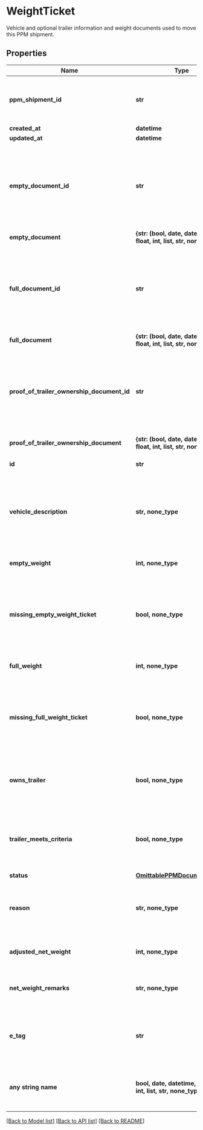# WeightTicket

Vehicle and optional trailer information and weight documents used to move this PPM shipment.

## Properties
Name | Type | Description | Notes
------------ | ------------- | ------------- | -------------
**ppm_shipment_id** | **str** | The ID of the PPM shipment that this set of weight tickets is for. | [readonly] 
**created_at** | **datetime** |  | [readonly] 
**updated_at** | **datetime** |  | [readonly] 
**empty_document_id** | **str** | ID of the document that is associated with the user uploads containing the vehicle weight when empty. | [readonly] 
**empty_document** | **{str: (bool, date, datetime, dict, float, int, list, str, none_type)}** |  | 
**full_document_id** | **str** | ID of the document that is associated with the user uploads containing the vehicle weight when full. | [readonly] 
**full_document** | **{str: (bool, date, datetime, dict, float, int, list, str, none_type)}** |  | 
**proof_of_trailer_ownership_document_id** | **str** | ID of the document that is associated with the user uploads containing the proof of trailer ownership. | [readonly] 
**proof_of_trailer_ownership_document** | **{str: (bool, date, datetime, dict, float, int, list, str, none_type)}** |  | 
**id** | **str** | ID of this set of weight tickets. | [optional] [readonly] 
**vehicle_description** | **str, none_type** | Description of the vehicle used for the trip. E.g. make/model, type of truck/van, etc. | [optional] 
**empty_weight** | **int, none_type** | Weight of the vehicle when empty. | [optional] 
**missing_empty_weight_ticket** | **bool, none_type** | Indicates if the customer is missing a weight ticket for the vehicle weight when empty. | [optional] 
**full_weight** | **int, none_type** | The weight of the vehicle when full. | [optional] 
**missing_full_weight_ticket** | **bool, none_type** | Indicates if the customer is missing a weight ticket for the vehicle weight when full. | [optional] 
**owns_trailer** | **bool, none_type** | Indicates if the customer used a trailer they own for the move. | [optional] 
**trailer_meets_criteria** | **bool, none_type** | Indicates if the trailer that the customer used meets all the criteria to be claimable. | [optional] 
**status** | [**OmittablePPMDocumentStatus**](OmittablePPMDocumentStatus.md) |  | [optional] 
**reason** | **str, none_type** | The reason the services counselor has excluded or rejected the item. | [optional] 
**adjusted_net_weight** | **int, none_type** | Indicates the adjusted net weight of the vehicle | [optional] 
**net_weight_remarks** | **str, none_type** | Remarks explaining any edits made to the net weight | [optional] 
**e_tag** | **str** | A hash that should be used as the \&quot;If-Match\&quot; header for any updates. | [optional] [readonly] 
**any string name** | **bool, date, datetime, dict, float, int, list, str, none_type** | any string name can be used but the value must be the correct type | [optional]

[[Back to Model list]](../README.md#documentation-for-models) [[Back to API list]](../README.md#documentation-for-api-endpoints) [[Back to README]](../README.md)


